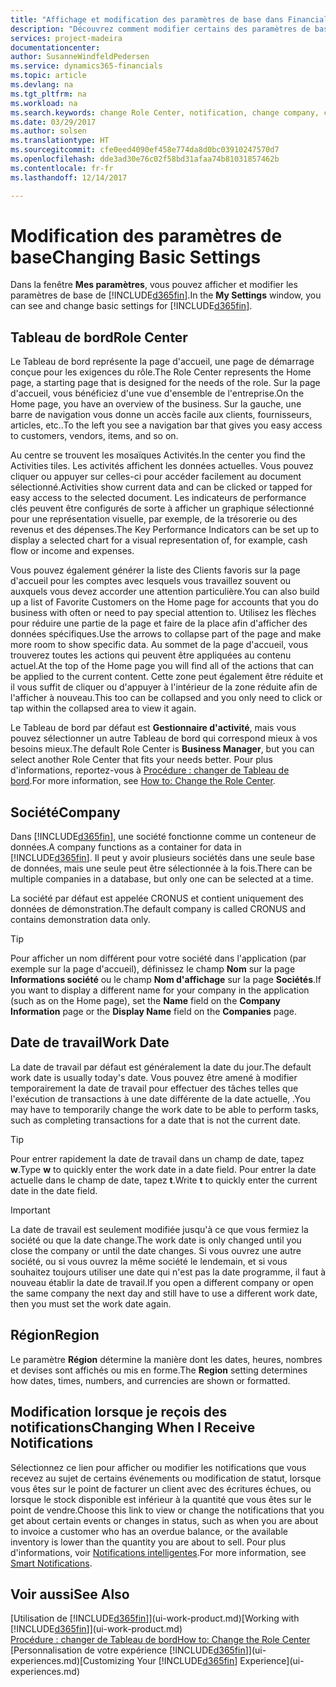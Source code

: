 ```yaml
---
title: "Affichage et modification des paramètres de base dans Financials| Microsoft Docs"
description: "Découvrez comment modifier certains des paramètres de base de Financials, par exemple, le Tableau de bord, la société, ou la date de travail."
services: project-madeira
documentationcenter: 
author: SusanneWindfeldPedersen
ms.service: dynamics365-financials
ms.topic: article
ms.devlang: na
ms.tgt_pltfrm: na
ms.workload: na
ms.search.keywords: change Role Center, notification, change company, change work date
ms.date: 03/29/2017
ms.author: solsen
ms.translationtype: HT
ms.sourcegitcommit: cfe0eed4090ef458e774da8d0bc03910247570d7
ms.openlocfilehash: dde3ad30e76c02f58bd31afaa74b81031857462b
ms.contentlocale: fr-fr
ms.lasthandoff: 12/14/2017

---
```

# <a name="changing-basic-settings"></a><span data-ttu-id="43b7b-103">Modification des paramètres de base</span><span class="sxs-lookup"><span data-stu-id="43b7b-103">Changing Basic Settings</span></span>
<span data-ttu-id="43b7b-104">Dans la fenêtre **Mes paramètres**, vous pouvez afficher et modifier les paramètres de base de [!INCLUDE[d365fin](includes/d365fin_md.md)].</span><span class="sxs-lookup"><span data-stu-id="43b7b-104">In the **My Settings** window, you can see and change basic settings for [!INCLUDE[d365fin](includes/d365fin_md.md)].</span></span>  

## <a name="role-center"></a><span data-ttu-id="43b7b-105">Tableau de bord</span><span class="sxs-lookup"><span data-stu-id="43b7b-105">Role Center</span></span>
<span data-ttu-id="43b7b-106">Le Tableau de bord représente la page d'accueil, une page de démarrage conçue pour les exigences du rôle.</span><span class="sxs-lookup"><span data-stu-id="43b7b-106">The Role Center represents the Home page, a starting page that is designed for the needs of the role.</span></span> <span data-ttu-id="43b7b-107">Sur la page d'accueil, vous bénéficiez d'une vue d'ensemble de l'entreprise.</span><span class="sxs-lookup"><span data-stu-id="43b7b-107">On the Home page, you have an overview of the business.</span></span> <span data-ttu-id="43b7b-108">Sur la gauche, une barre de navigation vous donne un accès facile aux clients, fournisseurs, articles, etc..</span><span class="sxs-lookup"><span data-stu-id="43b7b-108">To the left you see a navigation bar that gives you easy access to customers, vendors, items, and so on.</span></span>

<span data-ttu-id="43b7b-109">Au centre se trouvent les mosaïques Activités.</span><span class="sxs-lookup"><span data-stu-id="43b7b-109">In the center you find the Activities tiles.</span></span> <span data-ttu-id="43b7b-110">Les activités affichent les données actuelles. Vous pouvez cliquer ou appuyer sur celles-ci pour accéder facilement au document sélectionné.</span><span class="sxs-lookup"><span data-stu-id="43b7b-110">Activities show current data and can be clicked or tapped for easy access to the selected document.</span></span> <span data-ttu-id="43b7b-111">Les indicateurs de performance clés peuvent être configurés de sorte à afficher un graphique sélectionné pour une représentation visuelle, par exemple, de la trésorerie ou des revenus et des dépenses.</span><span class="sxs-lookup"><span data-stu-id="43b7b-111">The Key Performance Indicators can be set up to display a selected chart for a visual representation of, for example, cash flow or income and expenses.</span></span>

<span data-ttu-id="43b7b-112">Vous pouvez également générer la liste des Clients favoris sur la page d'accueil pour les comptes avec lesquels vous travaillez souvent ou auxquels vous devez accorder une attention particulière.</span><span class="sxs-lookup"><span data-stu-id="43b7b-112">You can also build up a list of Favorite Customers on the Home page for accounts that you do business with often or need to pay special attention to.</span></span> <span data-ttu-id="43b7b-113">Utilisez les flèches pour réduire une partie de la page et faire de la place afin d'afficher des données spécifiques.</span><span class="sxs-lookup"><span data-stu-id="43b7b-113">Use the arrows to collapse part of the page and make more room to show specific data.</span></span> <span data-ttu-id="43b7b-114">Au sommet de la page d'accueil, vous trouverez toutes les actions qui peuvent être appliquées au contenu actuel.</span><span class="sxs-lookup"><span data-stu-id="43b7b-114">At the top of the Home page you will find all of the actions that can be applied to the current content.</span></span> <span data-ttu-id="43b7b-115">Cette zone peut également être réduite et il vous suffit de cliquer ou d'appuyer à l'intérieur de la zone réduite afin de l'afficher à nouveau.</span><span class="sxs-lookup"><span data-stu-id="43b7b-115">This too can be collapsed and you only need to click or tap within the collapsed area to view it again.</span></span>

<span data-ttu-id="43b7b-116">Le Tableau de bord par défaut est **Gestionnaire d'activité**, mais vous pouvez sélectionner un autre Tableau de bord qui correspond mieux à vos besoins mieux.</span><span class="sxs-lookup"><span data-stu-id="43b7b-116">The default Role Center is **Business Manager**, but you can select another Role Center that fits your needs better.</span></span> <span data-ttu-id="43b7b-117">Pour plus d'informations, reportez-vous à [Procédure : changer de Tableau de bord](change-role.md).</span><span class="sxs-lookup"><span data-stu-id="43b7b-117">For more information, see [How to: Change the Role Center](change-role.md).</span></span>

## <a name="company"></a><span data-ttu-id="43b7b-118">Société</span><span class="sxs-lookup"><span data-stu-id="43b7b-118">Company</span></span>
<span data-ttu-id="43b7b-119">Dans [!INCLUDE[d365fin](includes/d365fin_md.md)], une société fonctionne comme un conteneur de données.</span><span class="sxs-lookup"><span data-stu-id="43b7b-119">A company functions as a container for data in [!INCLUDE[d365fin](includes/d365fin_md.md)].</span></span> <span data-ttu-id="43b7b-120">Il peut y avoir plusieurs sociétés dans une seule base de données, mais une seule peut être sélectionnée à la fois.</span><span class="sxs-lookup"><span data-stu-id="43b7b-120">There can be multiple companies in a database, but only one can be selected at a time.</span></span>

<span data-ttu-id="43b7b-121">La société par défaut est appelée CRONUS et contient uniquement des données de démonstration.</span><span class="sxs-lookup"><span data-stu-id="43b7b-121">The default company is called CRONUS and contains demonstration data only.</span></span>

> [!TIP]  
>   <span data-ttu-id="43b7b-122">Pour afficher un nom différent pour votre société dans l'application (par exemple sur la page d'accueil), définissez le champ **Nom** sur la page **Informations société** ou le champ **Nom d'affichage** sur la page **Sociétés**.</span><span class="sxs-lookup"><span data-stu-id="43b7b-122">If you want to display a different name for your company in the application (such as on the Home page), set the **Name** field on the **Company Information** page or the **Display Name** field on the **Companies** page.</span></span>  

## <a name="work-date"></a><span data-ttu-id="43b7b-123">Date de travail</span><span class="sxs-lookup"><span data-stu-id="43b7b-123">Work Date</span></span>
<span data-ttu-id="43b7b-124">La date de travail par défaut est généralement la date du jour.</span><span class="sxs-lookup"><span data-stu-id="43b7b-124">The default work date is usually today's date.</span></span> <span data-ttu-id="43b7b-125">Vous pouvez être amené à modifier temporairement la date de travail pour effectuer des tâches telles que l'exécution de transactions à une date différente de la date actuelle, .</span><span class="sxs-lookup"><span data-stu-id="43b7b-125">You may have to temporarily change the work date to be able to perform tasks, such as completing transactions for a date that is not the current date.</span></span>

> [!TIP]  
>   <span data-ttu-id="43b7b-126">Pour entrer rapidement la date de travail dans un champ de date, tapez **w**.</span><span class="sxs-lookup"><span data-stu-id="43b7b-126">Type **w** to quickly enter the work date in a date field.</span></span> <span data-ttu-id="43b7b-127">Pour entrer la date actuelle dans le champ de date, tapez **t**.</span><span class="sxs-lookup"><span data-stu-id="43b7b-127">Write **t** to quickly enter the current date in the date field.</span></span>

> [!IMPORTANT]  
>   <span data-ttu-id="43b7b-128">La date de travail est seulement modifiée jusqu'à ce que vous fermiez la société ou que la date change.</span><span class="sxs-lookup"><span data-stu-id="43b7b-128">The work date is only changed until you close the company or until the date changes.</span></span> <span data-ttu-id="43b7b-129">Si vous ouvrez une autre société, ou si vous ouvrez la même société le lendemain, et si vous souhaitez toujours utiliser une date qui n'est pas la date programme, il faut à nouveau établir la date de travail.</span><span class="sxs-lookup"><span data-stu-id="43b7b-129">If you open a different company or open the same company the next day and still have to use a different work date, then you must set the work date again.</span></span>

## <a name="region"></a><span data-ttu-id="43b7b-130">Région</span><span class="sxs-lookup"><span data-stu-id="43b7b-130">Region</span></span>
<span data-ttu-id="43b7b-131">Le paramètre **Région** détermine la manière dont les dates, heures, nombres et devises sont affichés ou mis en forme.</span><span class="sxs-lookup"><span data-stu-id="43b7b-131">The **Region** setting determines how dates, times, numbers, and currencies are shown or formatted.</span></span>   

## <a name="changing-when-i-receive-notifications"></a><span data-ttu-id="43b7b-132">Modification lorsque je reçois des notifications</span><span class="sxs-lookup"><span data-stu-id="43b7b-132">Changing When I Receive Notifications</span></span>
<span data-ttu-id="43b7b-133">Sélectionnez ce lien pour afficher ou modifier les notifications que vous recevez au sujet de certains événements ou modification de statut, lorsque vous êtes sur le point de facturer un client avec des écritures échues, ou lorsque le stock disponible est inférieur à la quantité que vous êtes sur le point de vendre.</span><span class="sxs-lookup"><span data-stu-id="43b7b-133">Choose this link to view or change the notifications that you get about certain events or changes in status, such as when you are about to invoice a customer who has an overdue balance, or the available inventory is lower than the quantity you are about to sell.</span></span> <span data-ttu-id="43b7b-134">Pour plus d'informations, voir [Notifications intelligentes](ui-smart-notifications.md).</span><span class="sxs-lookup"><span data-stu-id="43b7b-134">For more information, see [Smart Notifications](ui-smart-notifications.md).</span></span>

## <a name="see-also"></a><span data-ttu-id="43b7b-135">Voir aussi</span><span class="sxs-lookup"><span data-stu-id="43b7b-135">See Also</span></span>
<span data-ttu-id="43b7b-136">[Utilisation de [!INCLUDE[d365fin](includes/d365fin_md.md)]](ui-work-product.md)</span><span class="sxs-lookup"><span data-stu-id="43b7b-136">[Working with [!INCLUDE[d365fin](includes/d365fin_md.md)]](ui-work-product.md)</span></span>  
[<span data-ttu-id="43b7b-137">Procédure : changer de Tableau de bord</span><span class="sxs-lookup"><span data-stu-id="43b7b-137">How to: Change the Role Center</span></span>](change-role.md)  
<span data-ttu-id="43b7b-138">[Personnalisation de votre expérience [!INCLUDE[d365fin](includes/d365fin_md.md)]](ui-experiences.md)</span><span class="sxs-lookup"><span data-stu-id="43b7b-138">[Customizing Your [!INCLUDE[d365fin](includes/d365fin_md.md)] Experience](ui-experiences.md)</span></span>  

